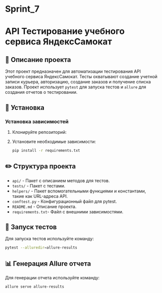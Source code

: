 # Sprint_7

# API Тестирование учебного сервиса ЯндексСамокат

## 🛴 Описание проекта

Этот проект предназначен для автоматизации тестирования API учебного сервиса ЯндексСамокат. Тесты охватывают создание учетной записи курьера, авторизацию, создание заказов и получение списка заказов. Проект использует `pytest` для запуска тестов и `allure` для создания отчетов о тестировании.

## 💽 Установка

### Установка зависимостей

1. Клонируйте репозиторий:
2. Установите необходимые зависимости:

    ```bash
    pip install -r requirements.txt
    ```

## ✏️ Структура проекта

- `api/` - Пакет с описанием методов для тестов.
- `tests/` - Пакет с тестами.
- `helpers/` - Пакет вспомогательными функциями и константами, такие как URL-адреса API.
- `conftest.py` - Конфигурационный файл для pytest.
- `README.md` - Описание проекта.
- `requirements.txt`- Файл с внешними зависимостями.

## 🚀 Запуск тестов

Для запуска тестов используйте команду:

```bash
pytest --alluredir=allure-results
```

## 📊 Генерация Allure отчета

Для генерации отчета используйте команду:

```bash
allure serve allure-results
```
